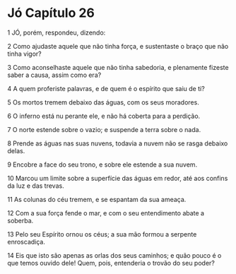 # Jó Capítulo 26

1	JÓ, porém, respondeu, dizendo:

2	Como ajudaste aquele que não tinha força, e sustentaste o braço que não tinha vigor?

3	Como aconselhaste aquele que não tinha sabedoria, e plenamente fizeste saber a causa, assim como era?

4	A quem proferiste palavras, e de quem é o espírito que saiu de ti?

5	Os mortos tremem debaixo das águas, com os seus moradores.

6	O inferno está nu perante ele, e não há coberta para a perdição.

7	O norte estende sobre o vazio; e suspende a terra sobre o nada.

8	Prende as águas nas suas nuvens, todavia a nuvem não se rasga debaixo delas.

9	Encobre a face do seu trono, e sobre ele estende a sua nuvem.

10	Marcou um limite sobre a superfície das águas em redor, até aos confins da luz e das trevas.

11	As colunas do céu tremem, e se espantam da sua ameaça.

12	Com a sua força fende o mar, e com o seu entendimento abate a soberba.

13	Pelo seu Espírito ornou os céus; a sua mão formou a serpente enroscadiça.

14	Eis que isto são apenas as orlas dos seus caminhos; e quão pouco é o que temos ouvido dele! Quem, pois, entenderia o trovão do seu poder?

